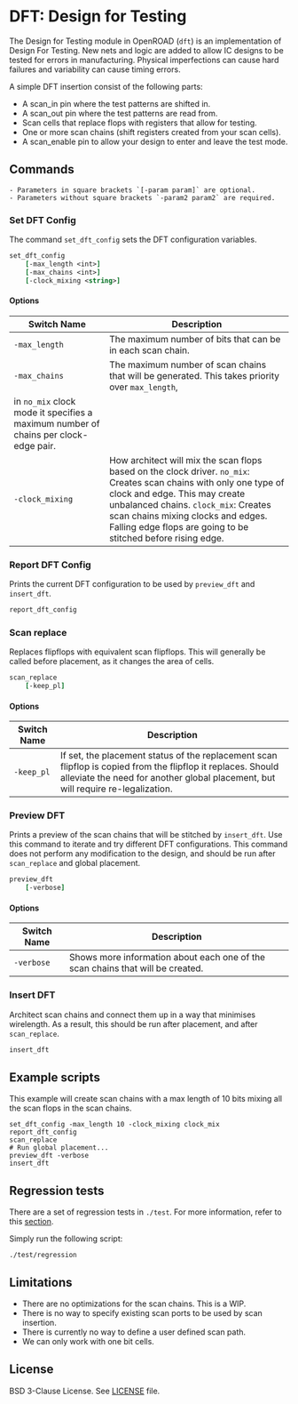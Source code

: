 # DFT: Design for Testing

The Design for Testing module in OpenROAD (`dft`) is an implementation of Design For Testing.
New nets and logic are added to allow IC designs to be tested for errors in manufacturing.
Physical imperfections can cause hard failures and variability can cause timing errors.

A simple DFT insertion consist of the following parts:

* A scan_in pin where the test patterns are shifted in.
* A scan_out pin where the test patterns are read from.
* Scan cells that replace flops with registers that allow for testing.
* One or more scan chains (shift registers created from your scan cells).
* A scan_enable pin to allow your design to enter and leave the test mode.

## Commands

```{note}
- Parameters in square brackets `[-param param]` are optional.
- Parameters without square brackets `-param2 param2` are required.
```

### Set DFT Config 

The command `set_dft_config` sets the DFT configuration variables.

```tcl
set_dft_config 
    [-max_length <int>]
    [-max_chains <int>]
    [-clock_mixing <string>]
```

#### Options

| Switch Name | Description |
| ---- | ---- |
| `-max_length` | The maximum number of bits that can be in each scan chain. |
| `-max_chains` | The maximum number of scan chains that will be generated. This takes priority over `max_length`,
in `no_mix` clock mode it specifies a maximum number of chains per clock-edge pair. |
| `-clock_mixing` | How architect will mix the scan flops based on the clock driver. `no_mix`: Creates scan chains with only one type of clock and edge. This may create unbalanced chains. `clock_mix`: Creates scan chains mixing clocks and edges. Falling edge flops are going to be stitched before rising edge. |

### Report DFT Config

Prints the current DFT configuration to be used by `preview_dft` and
`insert_dft`.

```tcl
report_dft_config
```

### Scan replace

Replaces flipflops with equivalent scan flipflops. This will generally be called before
placement, as it changes the area of cells.

```tcl
scan_replace
    [-keep_pl]
```

#### Options

| Switch Name | Description |
| ---- | ---- |
| `-keep_pl` | If set, the placement status of the replacement scan flipflop is copied from the flipflop it replaces. Should alleviate the need for another global placement, but will require re-legalization. |

### Preview DFT

Prints a preview of the scan chains that will be stitched by `insert_dft`. Use
this command to iterate and try different DFT configurations. This command does
not perform any modification to the design, and should be run after `scan_replace`
and global placement.

```tcl
preview_dft
    [-verbose]
```

#### Options

| Switch Name | Description |
| ---- | ---- |
| `-verbose` | Shows more information about each one of the scan chains that will be created. |

### Insert DFT

Architect scan chains and connect them up in a way that minimises wirelength. As a result, this
should be run after placement, and after `scan_replace`.

```tcl
insert_dft
```


## Example scripts

This example will create scan chains with a max length of 10 bits mixing all the
scan flops in the scan chains.

```
set_dft_config -max_length 10 -clock_mixing clock_mix
report_dft_config
scan_replace
# Run global placement...
preview_dft -verbose
insert_dft
```

## Regression tests

There are a set of regression tests in `./test`. For more information, refer to this [section](../../README.md#regression-tests).

Simply run the following script:

```shell
./test/regression
```

## Limitations

* There are no optimizations for the scan chains. This is a WIP.
* There is no way to specify existing scan ports to be used by scan insertion.
* There is currently no way to define a user defined scan path.
* We can only work with one bit cells.

## License

BSD 3-Clause License. See [LICENSE](../../LICENSE) file.
